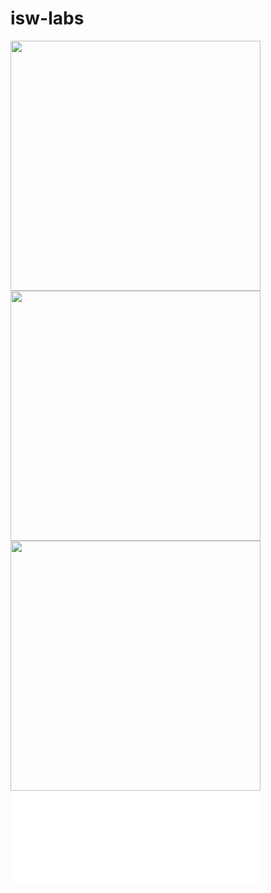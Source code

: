 isw-labs
========

<a href="/42am/logos/raw/master/isw-labs/iswlogo.png"><img src="/42am/logos/raw/master/isw-labs/iswlogo.png" width="400px" /></a>
<a href="/42am/logos/raw/master/isw-labs/logo_600.png"><img src="/42am/logos/raw/master/isw-labs/logo_600.png" width="400px" /></a>
<a href="/42am/logos/raw/master/isw-labs/yuKmmM.png"><img src="/42am/logos/raw/master/isw-labs/yuKmmM.png" width="400px" /></a>
<embed src="/42am/logos/raw/master/isw-labs/logo_better.svg" type="image/svg+xml" width="400px" />

